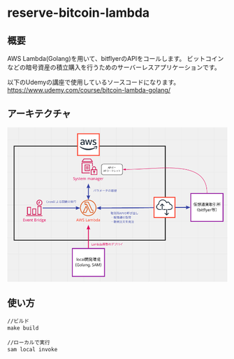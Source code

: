 # reserve-bitcoin-lambda

## 概要
AWS Lambda(Golang)を用いて、bitflyerのAPIをコールします。
ビットコインなどの暗号資産の積立購入を行うためのサーバーレスアプリケーションです。

以下のUdemyの講座で使用しているソースコードになります。 
https://www.udemy.com/course/bitcoin-lambda-golang/

## アーキテクチャ
![アーキテクチャ](https://raw.githubusercontent.com/Kohei-Sato-1221/reserve-bitcoin-lambda/images/architecture.png)


## 使い方
```
//ビルド
make build

//ローカルで実行
sam local invoke
```
